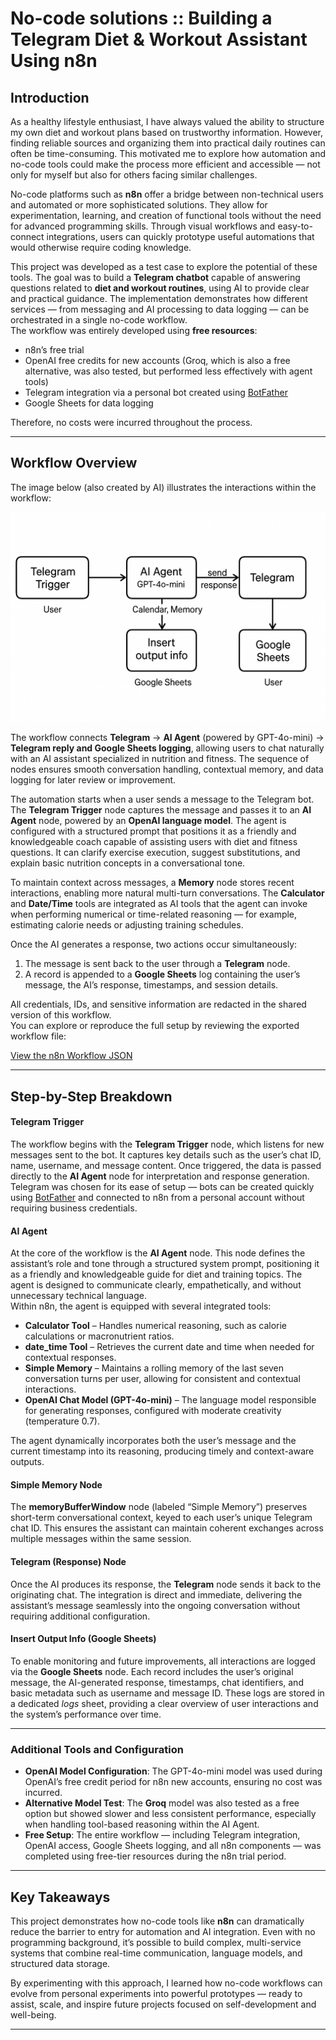 # No-code solutions :: Building a Telegram Diet & Workout Assistant Using n8n

## Introduction

As a healthy lifestyle enthusiast, I have always valued the ability to structure my own diet and workout plans based on trustworthy information. However, finding reliable sources and organizing them into practical daily routines can often be time-consuming. This motivated me to explore how automation and no-code tools could make the process more efficient and accessible — not only for myself but also for others facing similar challenges.

No-code platforms such as **n8n** offer a bridge between non-technical users and automated or more sophisticated solutions. They allow for experimentation, learning, and creation of functional tools without the need for advanced programming skills. Through visual workflows and easy-to-connect integrations, users can quickly prototype useful automations that would otherwise require coding knowledge.

This project was developed as a test case to explore the potential of these tools. The goal was to build a **Telegram chatbot** capable of answering questions related to **diet and workout routines**, using AI to provide clear and practical guidance. The implementation demonstrates how different services — from messaging and AI processing to data logging — can be orchestrated in a single no-code workflow.  
The workflow was entirely developed using **free resources**:  
- n8n’s free trial  
- OpenAI free credits for new accounts (Groq, which is also a free alternative, was also tested, but performed less effectively with agent tools)  
- Telegram integration via a personal bot created using [BotFather](https://core.telegram.org/bots#botfather)  
- Google Sheets for data logging  

Therefore, no costs were incurred throughout the process.

---

## Workflow Overview

The image below (also created by AI) illustrates the interactions within the workflow:

![Telegram Bot Workflow Diagram](https://github.com/fsoeiro/no-code-tools-n8n-example/blob/main/Telegram%20Bot%20Workflow%20Diagram.png)

The workflow connects **Telegram** → **AI Agent** (powered by GPT-4o-mini) → **Telegram reply and Google Sheets logging**, allowing users to chat naturally with an AI assistant specialized in nutrition and fitness. The sequence of nodes ensures smooth conversation handling, contextual memory, and data logging for later review or improvement.

The automation starts when a user sends a message to the Telegram bot. The **Telegram Trigger** node captures the message and passes it to an **AI Agent** node, powered by an **OpenAI language model**. The agent is configured with a structured prompt that positions it as a friendly and knowledgeable coach capable of assisting users with diet and fitness questions. It can clarify exercise execution, suggest substitutions, and explain basic nutrition concepts in a conversational tone.

To maintain context across messages, a **Memory** node stores recent interactions, enabling more natural multi-turn conversations. The **Calculator** and **Date/Time** tools are integrated as AI tools that the agent can invoke when performing numerical or time-related reasoning — for example, estimating calorie needs or adjusting training schedules.

Once the AI generates a response, two actions occur simultaneously:
1. The message is sent back to the user through a **Telegram** node.  
2. A record is appended to a **Google Sheets** log containing the user’s message, the AI’s response, timestamps, and session details.

All credentials, IDs, and sensitive information are redacted in the shared version of this workflow.  
You can explore or reproduce the full setup by reviewing the exported workflow file:

[View the n8n Workflow JSON](https://github.com/fsoeiro/no-code-tools-n8n-example/blob/main/n8n-workflow-healthy-agent.json)

---

## Step-by-Step Breakdown

#### Telegram Trigger  
The workflow begins with the **Telegram Trigger** node, which listens for new messages sent to the bot. It captures key details such as the user’s chat ID, name, username, and message content. Once triggered, the data is passed directly to the **AI Agent** node for interpretation and response generation.  
Telegram was chosen for its ease of setup — bots can be created quickly using [BotFather](https://core.telegram.org/bots#botfather) and connected to n8n from a personal account without requiring business credentials.

#### AI Agent  
At the core of the workflow is the **AI Agent** node. This node defines the assistant’s role and tone through a structured system prompt, positioning it as a friendly and knowledgeable guide for diet and training topics. The agent is designed to communicate clearly, empathetically, and without unnecessary technical language.  
Within n8n, the agent is equipped with several integrated tools:

- **Calculator Tool** – Handles numerical reasoning, such as calorie calculations or macronutrient ratios.  
- **date_time Tool** – Retrieves the current date and time when needed for contextual responses.  
- **Simple Memory** – Maintains a rolling memory of the last seven conversation turns per user, allowing for consistent and contextual interactions.  
- **OpenAI Chat Model (GPT-4o-mini)** – The language model responsible for generating responses, configured with moderate creativity (temperature 0.7).  

The agent dynamically incorporates both the user’s message and the current timestamp into its reasoning, producing timely and context-aware outputs.

#### Simple Memory Node  
The **memoryBufferWindow** node (labeled “Simple Memory”) preserves short-term conversational context, keyed to each user’s unique Telegram chat ID. This ensures the assistant can maintain coherent exchanges across multiple messages within the same session.

#### Telegram (Response) Node  
Once the AI produces its response, the **Telegram** node sends it back to the originating chat. The integration is direct and immediate, delivering the assistant’s message seamlessly into the ongoing conversation without requiring additional configuration.

#### Insert Output Info (Google Sheets)  
To enable monitoring and future improvements, all interactions are logged via the **Google Sheets** node. Each record includes the user’s original message, the AI-generated response, timestamps, chat identifiers, and basic metadata such as username and message ID. These logs are stored in a dedicated *logs* sheet, providing a clear overview of user interactions and the system’s performance over time.

---

### Additional Tools and Configuration

- **OpenAI Model Configuration**: The GPT-4o-mini model was used during OpenAI’s free credit period for n8n new accounts, ensuring no cost was incurred.  
- **Alternative Model Test**: The **Groq** model was also tested as a free option but showed slower and less consistent performance, especially when handling tool-based reasoning within the AI Agent.  
- **Free Setup**: The entire workflow — including Telegram integration, OpenAI access, Google Sheets logging, and all n8n components — was completed using free-tier resources during the n8n trial period.

---

## Key Takeaways

This project demonstrates how no-code tools like **n8n** can dramatically reduce the barrier to entry for automation and AI integration. Even with no programming background, it’s possible to build complex, multi-service systems that combine real-time communication, language models, and structured data storage.

By experimenting with this approach, I learned how no-code workflows can evolve from personal experiments into powerful prototypes — ready to assist, scale, and inspire future projects focused on self-development and well-being.

---
